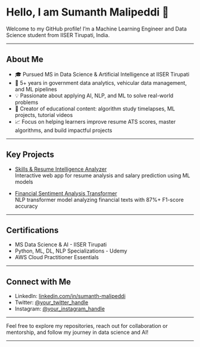 # Hello, I am Sumanth Malipeddi 👋

Welcome to my GitHub profile! I’m a Machine Learning Engineer and Data Science student from IISER Tirupati, India.

---

## About Me

- 🎓 Pursued MS in Data Science & Artificial Intelligence at IISER Tirupati  
- 🚀 5+ years in government data analytics, vehicular data management, and ML pipelines  
- 💡 Passionate about applying AI, NLP, and ML to solve real-world problems  
- 🎥 Creator of educational content: algorithm study timelapses, ML projects, tutorial videos  
- 📈 Focus on helping learners improve resume ATS scores, master algorithms, and build impactful projects  

---

## Key Projects

- [Skills & Resume Intelligence Analyzer](https://github.com/sumanthmalipeddi/llm_carrerasst/tree/main)  
  Interactive web app for resume analysis and salary prediction using ML models  

- [Financial Sentiment Analysis Transformer](your_project_link)  
  NLP transformer model analyzing financial texts with 87%+ F1-score accuracy  

---

## Certifications

- MS Data Science & AI - IISER Tirupati  
- Python, ML, DL, NLP Specializations - Udemy  
- AWS Cloud Practitioner Essentials   

---

## Connect with Me

- LinkedIn: [linkedin.com/in/sumanth-malipeddi](https://linkedin.com/in/sumanth-malipeddi)  
- Twitter: [@your_twitter_handle](https://twitter.com/your_twitter_handle)  
- Instagram: [@your_instagram_handle](https://instagram.com/your_instagram_handle)  

---

Feel free to explore my repositories, reach out for collaboration or mentorship, and follow my journey in data science and AI!

---
